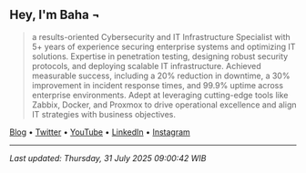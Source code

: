 ## Hey, I'm Baha ¬

> a results-oriented Cybersecurity and IT Infrastructure Specialist with 5+ years of experience securing enterprise systems and optimizing IT solutions. Expertise in penetration testing, designing robust security protocols, and deploying scalable IT infrastructure. Achieved measurable success, including a 20% reduction in downtime, a 30% improvement in incident response times, and 99.9% uptime across enterprise environments. Adept at leveraging cutting-edge tools like Zabbix, Docker, and Proxmox to drive operational excellence and align IT strategies with business objectives.

[Blog](https://baha.my.id) • [Twitter](https://baha.my.id/twitter) • [YouTube](https://baha.my.id/youtube) • [LinkedIn](https://baha.my.id/linkedin) • [Instagram](https://baha.my.id/instagram)

---

<!-- LAST_UPDATED_START -->
*Last updated: Thursday, 31 July 2025 09:00:42 WIB*
<!-- LAST_UPDATED_END -->
